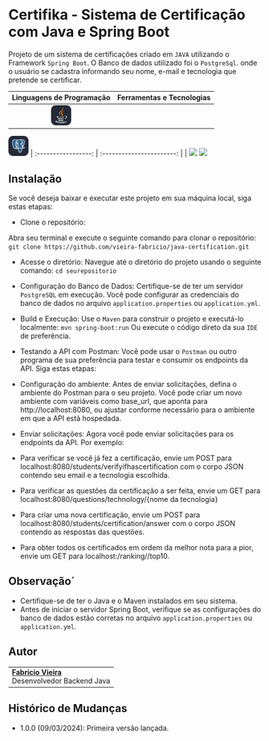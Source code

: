 # Certifika - Sistema de Certificação com Java e Spring Boot

Projeto de um sistema de certificações criado em `JAVA` utilizando o Framework `Spring Boot`. O Banco de dados utilizado foi o `PostgreSql`.
onde o usuário se cadastra informando seu nome, e-mail e tecnologia que pretende se certificar.

| Linguagens de Programação | Ferramentas e Tecnologias |
| :-----------------: | :-----------------------: |
| <img height="40" src="https://github.com/rhayssakramer/rhayssakramer/blob/main/assets/icon/Java-Dark.svg"> 
  <img height="40" src=" https://github.com/rhayssakramer/rhayssakramer/blob/main/assets/icon/postgree.svg "> 
  | :-----------------: | :-----------------------: |
| <img height="40" src="https://logowik.com/content/uploads/images/intellij-idea286.logowik.com.webp">
  <img height="40" src=" https://www.vectorlogo.zone/util/preview.html?image=/logos/springio/springio-icon.svg ">


## Instalação

Se você deseja baixar e executar este projeto em sua máquina local, siga estas etapas:

- Clone o repositório:

Abra seu terminal e execute o seguinte comando para clonar o repositório:
```git clone https://github.com/vieira-fabricio/java-certification.git```

- Acesse o diretório:
Navegue até o diretório do projeto usando o seguinte comando:
```cd seurepositorio```

- Configuração do Banco de Dados:
Certifique-se de ter um servidor `PostgreSQL` em execução. Você pode configurar as credenciais do banco de dados no arquivo `application.properties` ou `application.yml`.

- Build e Execução:
Use o `Maven` para construir o projeto e executá-lo localmente:
```mvn spring-boot:run```
Ou execute o código direto da sua `IDE` de preferência.

- Testando a API com Postman:
Você pode usar o `Postman` ou outro programa de sua preferência para testar e consumir os endpoints da API. Siga estas etapas:

- Configuração do ambiente:
Antes de enviar solicitações, defina o ambiente do Postman para o seu projeto. Você pode criar um novo ambiente com variáveis como base_url, que aponta para http://localhost:8080, ou ajustar conforme necessário para o ambiente em que a API está hospedada.

- Enviar solicitações:
Agora você pode enviar solicitações para os endpoints da API. Por exemplo:
- Para verificar se você já fez a certificação, envie um POST para localhost:8080/students/verifyifhascertification com o corpo JSON contendo seu email e a tecnologia escolhida.
- Para verificar as questões da certificação a ser feita, envie um GET para localhost:8080/questions/technology/{nome da tecnologia}
- Para criar uma nova certificação, envie um POST para localhost:8080/students/certification/answer com o corpo JSON contendo as respostas das questões.
- Para obter todos os certificados em ordem da melhor nota para a pior, envie um GET para localhost:/ranking//top10.

## Observação´
- Certifique-se de ter o Java e o Maven instalados em seu sistema.
- Antes de iniciar o servidor Spring Boot, verifique se as configurações do banco de dados estão corretas no arquivo `application.properties` ou `application.yml`.

## Autor
<table>
  <tr>
    <td align="left">
      <a href="https://github.com/vieira-fabricio">
        <span><b>Fabricio Vieira</b></span>
      </a>
      <br>
      <span>Desenvolvedor Backend Java</span>
    </td>
  </tr>
</table>

## Histórico de Mudanças

- 1.0.0 (09/03/2024): Primeira versão lançada.
